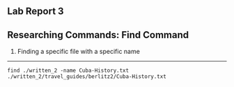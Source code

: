 Lab Report 3
---
Researching  Commands:  Find Command
---

1) Finding a specific file with a specific name

---

```
find ./written_2 -name Cuba-History.txt
./written_2/travel_guides/berlitz2/Cuba-History.txt
```
